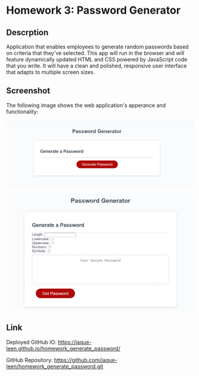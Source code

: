 # Homework 3: Password Generator

## Descrption

Application that enables employees to generate random passwords based on criteria that they've selected. This app will run in the browser and will feature dynamically updated HTML and CSS powered by JavaScript code that you write. It will have a clean and polished, responsive user interface that adapts to multiple screen sizes.


## Screenshot

The following image shows the web application's apperance and functionality:

![The Password Generator application displays a red button to "Generate Password".](./Assets/GenPassword.png)

![The upon slecting password criteria, Password Generator application displays a red button to "Get Password".](./Assets/GetPassword.png)

## Link

Deployed GitHub IO: https://jaque-leen.github.io/homework_generate_password/

GitHub Repository: https://github.com/jaque-leen/homework_generate_password.git